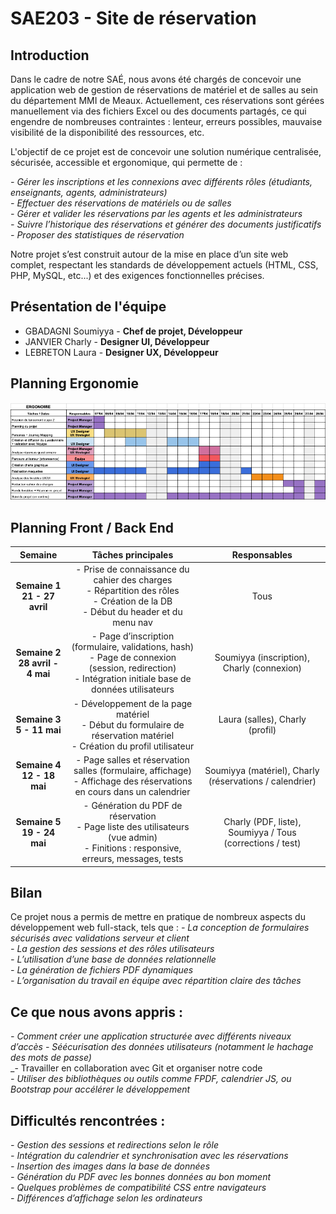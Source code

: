 # SAE203 - Site de réservation

## Introduction

Dans le cadre de notre SAÉ, nous avons été chargés de concevoir une application web de gestion de réservations de matériel et de salles au sein du département MMI de Meaux. Actuellement, ces réservations sont gérées manuellement via des fichiers Excel ou des documents partagés, ce qui engendre de nombreuses contraintes : lenteur, erreurs possibles, mauvaise visibilité de la disponibilité des ressources, etc.

L'objectif de ce projet est de concevoir une solution numérique centralisée, sécurisée, accessible et ergonomique, qui permette de :

_- Gérer les inscriptions et les connexions avec différents rôles (étudiants, enseignants, agents, administrateurs)_<br>
_- Effectuer des réservations de matériels ou de salles_<br>
_- Gérer et valider les réservations par les agents et les administrateurs_<br>
_- Suivre l’historique des réservations et générer des documents justificatifs_<br>
_- Proposer des statistiques de réservation_

Notre projet s’est construit autour de la mise en place d’un site web complet, respectant les standards de développement actuels (HTML, CSS, PHP, MySQL, etc...) et des exigences fonctionnelles précises.

## Présentation de l'équipe

-   GBADAGNI Soumiyya - **Chef de projet, Développeur**
-   JANVIER Charly - **Designer UI, Développeur**
-   LEBRETON Laura - **Designer UX, Développeur**

## Planning Ergonomie

![Diagramme de Gantt](IMG/gantt.png)

## Planning Front / Back End

|            **Semaine**            |                                                                  **Tâches principales**                                                                   |                     **Responsables**                      |
| :-------------------------------: | :-------------------------------------------------------------------------------------------------------------------------------------------------------: | :-------------------------------------------------------: |
|  **Semaine 1<br>21 - 27 avril**   |            - Prise de connaissance du cahier des charges<br>- Répartition des rôles<br>- Création de la DB<br>- Début du header et du menu nav            |                           Tous                            |
| **Semaine 2<br>28 avril - 4 mai** | - Page d’inscription (formulaire, validations, hash)<br>- Page de connexion (session, redirection)<br>- Intégration initiale base de données utilisateurs |        Soumiyya (inscription), Charly (connexion)         |
|    **Semaine 3<br>5 - 11 mai**    |                 - Développement de la page matériel<br>- Début du formulaire de réservation matériel<br>- Création du profil utilisateur                  |              Laura (salles), Charly (profil)              |
|   **Semaine 4<br>12 - 18 mai**    |                  - Page salles et réservation salles (formulaire, affichage)<br>- Affichage des réservations en cours dans un calendrier                  |  Soumiyya (matériel), Charly (réservations / calendrier)  |
|   **Semaine 5<br>19 - 24 mai**    |           - Génération du PDF de réservation<br>- Page liste des utilisateurs (vue admin)<br>- Finitions : responsive, erreurs, messages, tests           | Charly (PDF, liste), Soumiyya / Tous (corrections / test) |

## Bilan

Ce projet nous a permis de mettre en pratique de nombreux aspects du développement web full-stack, tels que :
_- La conception de formulaires sécurisés avec validations serveur et client_<br>
_- La gestion des sessions et des rôles utilisateurs_<br>
_- L’utilisation d’une base de données relationnelle_<br>
_- La génération de fichiers PDF dynamiques_<br>
_- L’organisation du travail en équipe avec répartition claire des tâches_<br>

## Ce que nous avons appris :

_- Comment créer une application structurée avec différents niveaux d’accès_
_- Séécurisation des données utilisateurs (notamment le hachage des mots de passe)_<br>
_- Travailler en collaboration avec Git et organiser notre code<br>
_- Utiliser des bibliothèques ou outils comme FPDF, calendrier JS, ou Bootstrap pour accélérer le développement_<br>

## Difficultés rencontrées :

_- Gestion des sessions et redirections selon le rôle_<br>
_- Intégration du calendrier et synchronisation avec les réservations_<br>
_- Insertion des images dans la base de données_<br>
_- Génération du PDF avec les bonnes données au bon moment_<br>
_- Quelques problèmes de compatibilité CSS entre navigateurs_<br>
_- Différences d’affichage selon les ordinateurs_<br>
